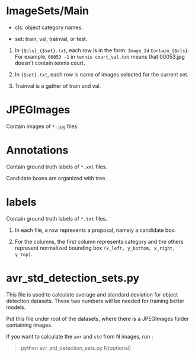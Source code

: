 # ImageSets/Main

- cls: object category names.

- set: train, val, trainval, or test.

1. In ```{$cls}_{$set}.txt```, each row is in the form: ```Image_Id``` ```Contain_{$cls}```. 
For example, ```00053 -1``` in ```tennis court_val.txt``` means that 00053.jpg doesn't contain tennis court. 

2. In ```{$set}.txt```, each row is name of images selected for the current set.

3. Trainval is a gather of train and val.

# JPEGImages

Contain images of ```*.jpg``` files. 

# Annotations

Contain ground truth labels of ```*.xml``` files.

Candidate boxes are organized with tree.

# labels

Contain ground truth labels of ```*.txt``` files.

1. In each file, a row represents a proposal, namely a candidate box. 

2. For the columns, the first column represents category and the others represent normalized bounding box ```(x_left, y_bottom, x_right, y_top)```.


# avr_std_detection_sets.py

This file is used to calculate average and standard deviation for object detection datasets. These two numbers will be needed for training better models. 

Put this file under root of the datasets, where there is a JPEGImages folder containing images.

If you want to calculate the ```avr``` and ```std``` from N images, run :
> python avr_std_detection_sets.py N(optional)
